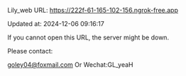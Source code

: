 Lily_web URL: https://222f-61-165-102-156.ngrok-free.app

Updated at: 2024-12-06 09:16:17

If you cannot open this URL, the server might be down.

Please contact: 

goley04@foxmail.com Or Wechat:GL_yeaH